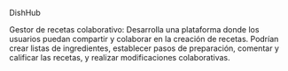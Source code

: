 DishHub

Gestor de recetas colaborativo: Desarrolla una plataforma donde los usuarios puedan compartir y colaborar en la creación de recetas. Podrían crear listas de ingredientes, establecer pasos de preparación, comentar y calificar las recetas, y realizar modificaciones colaborativas.
